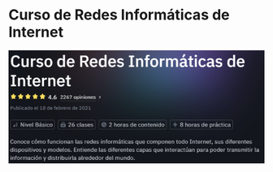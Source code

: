 # Curso de Redes Informáticas de Internet

![Banner Redes Informática de Internet](../images/banner_redes_informaticas_de_internet.png "Banner Redes Informática de Internet")

